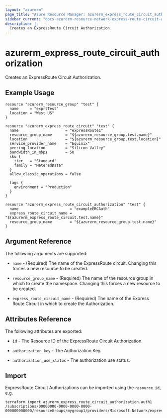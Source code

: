```yaml
---
layout: "azurerm"
page_title: "Azure Resource Manager: azurerm_express_route_circuit_authorization"
sidebar_current: "docs-azurerm-resource-network-express-route-circuit-authorization"
description: |-
  Creates an ExpressRoute Circuit Authorization.
---
```


# azurerm_express_route_circuit_authorization

Creates an ExpressRoute Circuit Authorization.

## Example Usage

```hcl
resource "azurerm_resource_group" "test" {
  name     = "exprtTest"
  location = "West US"
}

resource "azurerm_express_route_circuit" "test" {
  name                     = "expressRoute1"
  resource_group_name      = "${azurerm_resource_group.test.name}"
  location                 = "${azurerm_resource_group.test.location}"
  service_provider_name    = "Equinix"
  peering_location         = "Silicon Valley"
  bandwidth_in_mbps        = 50
  sku {
    tier   = "Standard"
    family = "MeteredData"
  }
  allow_classic_operations = false

  tags {
    environment = "Production"
  }
}

resource "azurerm_express_route_circuit_authorization" "test" {
  name                       = "exampleERCAuth"
  express_route_circuit_name = "${azurerm_express_route_circuit.test.name}"
  resource_group_name        = "${azurerm_resource_group.test.name}"
}
```

## Argument Reference

The following arguments are supported:

* `name` - (Required) The name of the ExpressRoute circuit. Changing this forces a
    new resource to be created.

* `resource_group_name` - (Required) The name of the resource group in which to
    create the namespace. Changing this forces a new resource to be created.

* `express_route_circuit_name` - (Required) The name of the Express Route Circuit in which to create the Authorization.


## Attributes Reference

The following attributes are exported:

* `id` - The Resource ID of the ExpressRoute Circuit Authorization.

* `authorization_key` - The Authorization Key.

* `authorization_use_status` - The authorization use status.

## Import

ExpressRoute Circuit Authorizations can be imported using the `resource id`, e.g.

```shell
terraform import azurerm_express_route_circuit_authorization.auth1 /subscriptions/00000000-0000-0000-0000-000000000000/resourceGroups/mygroup1/providers/Microsoft.Network/expressRouteCircuits/myExpressRoute/authorizations/auth1
```
